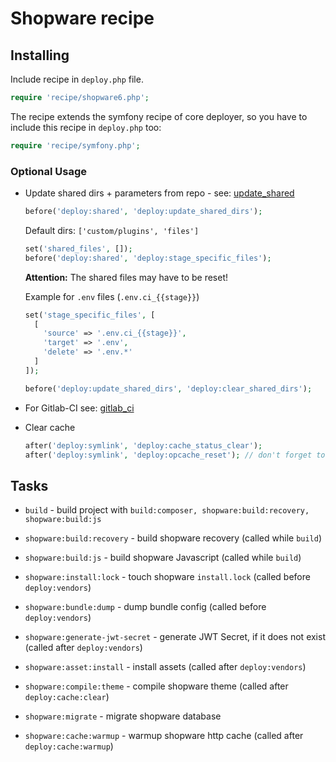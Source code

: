 # Shopware recipe

## Installing

Include recipe in `deploy.php` file.

```php
require 'recipe/shopware6.php';
```

The recipe extends the symfony recipe of core deployer, so you have to include this recipe in `deploy.php` too:

```php
require 'recipe/symfony.php';
```

### Optional Usage

* Update shared dirs + parameters from repo - see: [update_shared](deploy/update_shared.md)

    ```php
    before('deploy:shared', 'deploy:update_shared_dirs');
    ```

  Default dirs: ``['custom/plugins', 'files']``

    ```php
    set('shared_files', []);
    before('deploy:shared', 'deploy:stage_specific_files');
    ```
    **Attention:** The shared files may have to be reset!

    Example for `.env` files (`.env.ci_{{stage}}`)
    ```php
    set('stage_specific_files', [
      [
        'source' => '.env.ci_{{stage}}',
        'target' => '.env',
        'delete' => '.env.*'
      ]
    ]);
    ```

    ```php
    before('deploy:update_shared_dirs', 'deploy:clear_shared_dirs');
    ```

* For Gitlab-CI see: [gitlab_ci](deploy/gitlab_ci.md)

* Clear cache

    ```php
    after('deploy:symlink', 'deploy:cache_status_clear');
    after('deploy:symlink', 'deploy:opcache_reset'); // don't forget to set `public_url` per stage
    ```

## Tasks

* `build` - build project with `build:composer, shopware:build:recovery, shopware:build:js`

* `shopware:build:recovery` - build shopware recovery (called while `build`)

* `shopware:build:js` - build shopware Javascript (called while `build`)

* `shopware:install:lock` - touch shopware `install.lock` (called before `deploy:vendors`)

* `shopware:bundle:dump` - dump bundle config (called before `deploy:vendors`)

* `shopware:generate-jwt-secret` - generate JWT Secret, if it does not exist (called after `deploy:vendors`)

* `shopware:asset:install` - install assets (called after `deploy:vendors`)

* `shopware:compile:theme` - compile shopware theme (called after `deploy:cache:clear`)

* `shopware:migrate` - migrate shopware database

* `shopware:cache:warmup` - warmup shopware http cache (called after `deploy:cache:warmup`)

